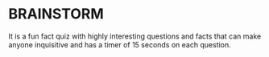 # BRAINSTORM
It is a fun fact quiz with highly interesting questions and facts that can make anyone inquisitive and has a timer of 15 seconds on each question. 
